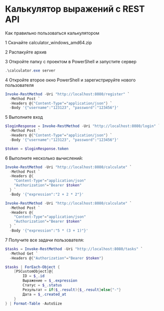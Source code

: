# Калькулятор выражений с REST API

Как правильно пользоваться калькулятором

1 Скачайте calculator_windows_amd64.zip

2 Распакуйте архив


3 Откройте папку с проектом в PowerShell и запустите сервер
```powershell
.\calculator.exe server
```

4 Откройте второе окно PowerShell и зарегистрируйте нового пользователя
```powershell
Invoke-RestMethod -Uri "http://localhost:8080/register" `
  -Method Post `
  -Headers @{"Content-Type"="application/json"} `
  -Body '{"username":"123123", "password":"123456"}'
```

5 Выполните вход
```powershell
$loginResponse = Invoke-RestMethod -Uri "http://localhost:8080/login" `
  -Method Post `
  -Headers @{"Content-Type"="application/json"} `
  -Body '{"username":"123123", "password":"123456"}'

$token = $loginResponse.token
```

6 Выполните несколько вычислений:
```powershell
Invoke-RestMethod -Uri "http://localhost:8080/calculate" `
  -Method Post `
  -Headers @{
    "Content-Type"="application/json"
    "Authorization"="Bearer $token"
  } `
  -Body '{"expression":"2 + 2 * 2"}'

Invoke-RestMethod -Uri "http://localhost:8080/calculate" `
  -Method Post `
  -Headers @{
    "Content-Type"="application/json"
    "Authorization"="Bearer $token"
  } `
  -Body '{"expression":"5 * (3 + 1)"}'
```

7 Получите все задачи пользователя:
```powershell
$tasks = Invoke-RestMethod -Uri "http://localhost:8080/tasks" `
  -Method Get `
  -Headers @{"Authorization"="Bearer $token"}

$tasks | ForEach-Object {
    [PSCustomObject]@{
        ID = $_.id
        Выражение = $_.expression
        Статус = $_.status
        Результат = if($_.result){$_.result}else{"-"}
        Дата = $_.created_at
    }
} | Format-Table -AutoSize
```